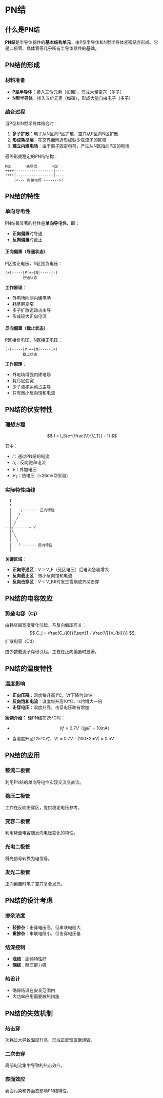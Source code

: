 # PN结

## 什么是PN结

**PN结**是半导体器件的**基本结构单元**，由P型半导体和N型半导体紧密结合形成。它是二极管、晶体管等几乎所有半导体器件的基础。



## PN结的形成

### 材料准备
- **P型半导体**：掺入三价元素（如硼），形成大量空穴（多子）
- **N型半导体**：掺入五价元素（如磷），形成大量自由电子（多子）

### 结合过程
当P型和N型半导体结合时：
1. **多子扩散**：电子从N区向P区扩散，空穴从P区向N区扩散
2. **形成耗尽层**：在交界面附近形成缺少载流子的区域
3. **建立内建电场**：由于离子固定电荷，产生从N区指向P区的电场

最终形成稳定的PN结结构：

```
P区       耗尽层       N区
++++|-----------------|----
++++|-----------------|----
    |<--- 内建电场 ------->|
```



## PN结的特性

### 单向导电性
PN结最显著的特性是**单向导电性**，即：
- **正向偏置**时导通
- **反向偏置**时截止

#### 正向偏置（导通状态）
P区接正电压，N区接负电压：
```
(+)-----|P|==|N|-----(-)
        导通状态
```

**工作原理**：
- 外电场削弱内建电场
- 耗尽层变窄
- 多子扩散运动占主导
- 形成较大正向电流

#### 反向偏置（截止状态）
P区接负电压，N区接正电压：
```
(-)-----|P|==|N|-----(+)
        截止状态
```

**工作原理**：
- 外电场增强内建电场
- 耗尽层变宽
- 少子漂移运动占主导
- 只有微小反向饱和电流



## PN结的伏安特性

### 理想方程
$$
I = I_S(e^{\frac{V}{V_T}} - 1)
$$

其中：

- $I$：通过PN结的电流
- $I_S$：反向饱和电流
- $V$：外加电压
- $V_T$：热电压（≈26mV@室温）

### 实际特性曲线
```
  I
  ↑
  │    ┌─────── 正向特性
  │   /
  │  /
  │ /
──┼/───────→ V
  │\
  │ \
  │  \
  │   └─────── 反向特性
  │
```

**关键区域**：
- **正向导通区**：V > V_F（死区电压）后电流急剧增大
- **反向截止区**：微小反向饱和电流
- **反向击穿区**：V < V_BR时发生雪崩或齐纳击穿



## PN结的电容效应

### 势垒电容（Cj）
由耗尽层宽度变化引起，与反向偏压有关：
$$
C_j = \frac{C_{j0}}{\sqrt{1 - \frac{V}{V_{bi}}}}
$$
扩散电容（Cd）

由少数载流子存储引起，主要在正向偏置时显著。



## PN结的温度特性

### 温度影响
- **正向压降**：温度每升高1℃，Vf下降约2mV
- **反向饱和电流**：温度每升高10℃，Is约增大一倍
- **击穿电压**：温度升高，击穿电压略有增加

**案例介绍：**
硅PN结在25℃时：
- $$
    Vf ≈ 0.7V（@IF=10mA）
    $$

- 当温度升至125℃时，Vf ≈ 0.7V - (100×2mV) = 0.5V



## PN结的应用

### 整流二极管
利用PN结的单向导电性实现交流变直流。

### 稳压二极管
工作在反向击穿区，提供稳定电压参考。

### 变容二极管
利用势垒电容随反向电压变化的特性。

### 光电二极管
将光信号转换为电信号。

### 发光二极管
正向偏置时电子空穴复合发光。



## PN结的设计考虑

### 掺杂浓度
- **轻掺杂**：击穿电压高，但串联电阻大
- **重掺杂**：串联电阻小，但击穿电压低

### 结深控制
- **浅结**：高频特性好
- **深结**：耐压能力强

### 热设计
- 确保结温在安全范围内
- 大功率应用需要散热措施



## PN结的失效机制

### 热击穿
功耗过大导致温度升高，形成正反馈直至烧毁。

### 二次击穿
局部电流集中导致的热点效应。

### 表面效应
表面污染和界面态影响PN结特性。
